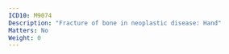 ```yaml
---
ICD10: M9074
Description: "Fracture of bone in neoplastic disease: Hand"
Matters: No
Weight: 0
---
```

